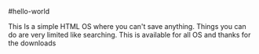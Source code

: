#hello-world

This Is a simple HTML OS where you can't save anything. Things you can do are very limited like searching. This is available for all OS and thanks for the downloads 

